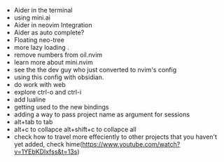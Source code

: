 - Aider in the terminal
- using mini.ai
- Aider in neovim Integration
- Aider as auto complete?
- Floating neo-tree
- more lazy loading .
- remove numbers from oil.nvim
- learn more about mini.nvim
- see the the dev guy who just converted to nvim's config
- using this config with obsidian. 
- do work with web
- explore ctrl-o and ctrl-i
- add lualine
- getting used to the new bindings
- adding a way to pass project name as argument for sessions
- alt+tab to tab
- alt+c to collapce alt+shift+c to collapce all
- check how to travel more effeciently to other projects that you haven't yet added, check hime(https://www.youtube.com/watch?v=1YEbKDlxfss&t=13s)
